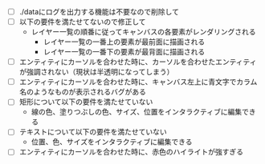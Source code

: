 * [ ] ./dataにログを出力する機能は不要なので削除して
* [ ] 以下の要件を満たせてないので修正して
  - レイヤー一覧の順番に従ってキャンバスの各要素がレンダリングされる
    - レイヤー一覧の一番上の要素が最前面に描画される
    - レイヤー一覧の一番下の要素が最背面に描画される
* [ ] エンティティにカーソルを合わせた時に、カーソルを合わせたエンティティが強調されない（現状は半透明になってしまう）
* [ ] エンティティにカーソルを合わせた時に、キャンバス左上に青文字でカラム名のようなものが表示されるバグがある
* [ ] 矩形について以下の要件を満たせていない
  - 線の色、塗りつぶしの色、サイズ、位置をインタラクティブに編集できる
* [ ] テキストについて以下の要件を満たせていない
  - 位置、色、サイズをインタラクティブに編集できる
* [ ] エンティティにカーソルを合わせた時に、赤色のハイライトが強すぎる